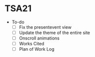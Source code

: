 # TSA21
- To-do
  - [ ] Fix the presentevent view
  - [ ] Update the theme of the entire site
  - [ ] Onscroll animations
  - [ ] Works Cited
  - [ ] Plan of Work Log
